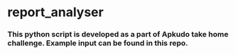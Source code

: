 # report_analyser

### This python script is developed as a part of Apkudo take home challenge. Example input can be found in this repo.
